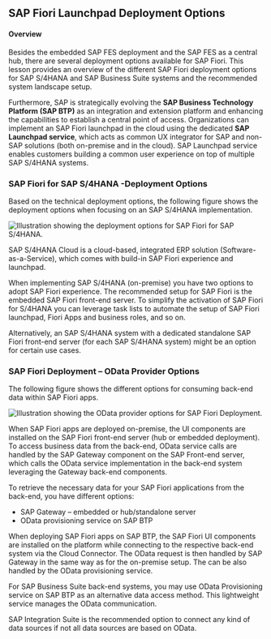 ## SAP Fiori Launchpad Deployment Options

#### Overview

Besides the embedded SAP FES deployment and the SAP FES as a central hub, there are several deployment options available for SAP Fiori. This lesson provides an overview of the different SAP Fiori deployment options for SAP S/4HANA and SAP Business Suite systems and the recommended system landscape setup.

Furthermore, SAP is strategically evolving the **SAP Business Technology Platform (SAP BTP)** as an integration and extension platform and enhancing the capabilities to establish a central point of access. Organizations can implement an SAP Fiori launchpad in the cloud using the dedicated **SAP Launchpad service**, which acts as common UX integrator for SAP and non-SAP solutions (both on-premise and in the cloud). SAP Launchpad service enables customers building a common user experience on top of multiple SAP S/4HANA systems.

### SAP Fiori for SAP S/4HANA -Deployment Options

Based on the technical deployment options, the following figure shows the deployment options when focusing on an SAP S/4HANA implementation.

![Illustration showing the deployment options for SAP Fiori for SAP S/4HANA.](https://learning.sap.com/service/media/topic/ea2986a1-85c8-4201-a4fe-349f425b6643/ADM945_24_en-US_media/ADM945_24_en-US_images/SAP_Fiori_for_SAP_S4HANA_Deployment_Options.png "Illustration showing the deployment options for SAP Fiori for SAP S/4HANA.")

SAP S/4HANA Cloud is a cloud-based, integrated ERP solution (Software-as-a-Service), which comes with build-in SAP Fiori experience and launchpad.

When implementing SAP S/4HANA (on-premise) you have two options to adopt SAP Fiori experience. The recommended setup for SAP Fiori is the embedded SAP Fiori front-end server. To simplify the activation of SAP Fiori for S/4HANA you can leverage task lists to automate the setup of SAP Fiori launchpad, Fiori Apps and business roles, and so on.

Alternatively, an SAP S/4HANA system with a dedicated standalone SAP Fiori front-end server (for each SAP S/4HANA system) might be an option for certain use cases.

### SAP Fiori Deployment – OData Provider Options

The following figure shows the different options for consuming back-end data within SAP Fiori apps.

![Illustration showing the OData provider options for SAP Fiori Deployment.](https://learning.sap.com/service/media/topic/ea2986a1-85c8-4201-a4fe-349f425b6643/ADM945_24_en-US_media/ADM945_24_en-US_images/SAPFioriLaunchpadDeploymentOptions.png "Illustration showing the OData provider options for SAP Fiori Deployment.")

When SAP Fiori apps are deployed on-premise, the UI components are installed on the SAP Fiori front-end server (hub or embedded deployment). To access business data from the back-end, OData service calls are handled by the SAP Gateway component on the SAP Front-end server, which calls the OData service implementation in the back-end system leveraging the Gateway back-end components.

To retrieve the necessary data for your SAP Fiori applications from the back-end, you have different options:

- SAP Gateway – embedded or hub/standalone server
- OData provisioning service on SAP BTP

When deploying SAP Fiori apps on SAP BTP, the SAP Fiori UI components are installed on the platform while connecting to the respective back-end system via the Cloud Connector. The OData request is then handled by SAP Gateway in the same way as for the on-premise setup. The can be also handled by the OData provisioning service.

For SAP Business Suite back-end systems, you may use OData Provisioning service on SAP BTP as an alternative data access method. This lightweight service manages the OData communication.

SAP Integration Suite is the recommended option to connect any kind of data sources if not all data sources are based on OData.